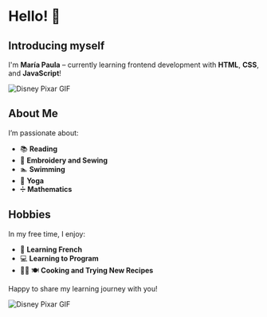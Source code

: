 # Hello! 👋

## Introducing myself
I'm **María Paula** – currently learning frontend development with **HTML**, **CSS**, and **JavaScript**!

![Disney Pixar GIF](https://media.giphy.com/media/rWRAw6cbaWWDS/giphy.gif)

## About Me
I’m passionate about:

- 📚 **Reading**
- 🧵 **Embroidery and Sewing**
- 🏊 **Swimming**
 - 🧘 **Yoga**
- ➗ **Mathematics**


## Hobbies
In my free time, I enjoy:

- 🗼 **Learning French**
- 💻 **Learning to Program**
- 👩‍🍳 🍽️ **Cooking and Trying New Recipes**

Happy to share my learning journey with you!

![Disney Pixar GIF](https://media1.giphy.com/media/xUUXMzfbUlKiQ/giphy.gif)

